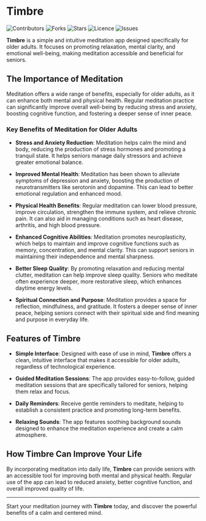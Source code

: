 # Timbre

![Contributors](https://img.shields.io/github/contributors/skyghost090/Timbre?style=plastic)
![Forks](https://img.shields.io/github/forks/skyghost090/Timbre)
![Stars](https://img.shields.io/github/stars/skyghost090/Timbre)
![Licence](https://img.shields.io/github/license/skyghost090/Timbre)
![Issues](https://img.shields.io/github/issues/skyghost090/Timbre)

**Timbre** is a simple and intuitive meditation app designed specifically for older adults. It focuses on promoting relaxation, mental clarity, and emotional well-being, making meditation accessible and beneficial for seniors.

## The Importance of Meditation

Meditation offers a wide range of benefits, especially for older adults, as it can enhance both mental and physical health. Regular meditation practice can significantly improve overall well-being by reducing stress and anxiety, boosting cognitive function, and fostering a deeper sense of inner peace.

### Key Benefits of Meditation for Older Adults

- **Stress and Anxiety Reduction**: Meditation helps calm the mind and body, reducing the production of stress hormones and promoting a tranquil state. It helps seniors manage daily stressors and achieve greater emotional balance.

- **Improved Mental Health**: Meditation has been shown to alleviate symptoms of depression and anxiety, boosting the production of neurotransmitters like serotonin and dopamine. This can lead to better emotional regulation and enhanced mood.

- **Physical Health Benefits**: Regular meditation can lower blood pressure, improve circulation, strengthen the immune system, and relieve chronic pain. It can also aid in managing conditions such as heart disease, arthritis, and high blood pressure.

- **Enhanced Cognitive Abilities**: Meditation promotes neuroplasticity, which helps to maintain and improve cognitive functions such as memory, concentration, and mental clarity. This can support seniors in maintaining their independence and mental sharpness.

- **Better Sleep Quality**: By promoting relaxation and reducing mental clutter, meditation can help improve sleep quality. Seniors who meditate often experience deeper, more restorative sleep, which enhances daytime energy levels.

- **Spiritual Connection and Purpose**: Meditation provides a space for reflection, mindfulness, and gratitude. It fosters a deeper sense of inner peace, helping seniors connect with their spiritual side and find meaning and purpose in everyday life.

## Features of Timbre

- **Simple Interface**: Designed with ease of use in mind, **Timbre** offers a clean, intuitive interface that makes it accessible for older adults, regardless of technological experience.

- **Guided Meditation Sessions**: The app provides easy-to-follow, guided meditation sessions that are specifically tailored for seniors, helping them relax and focus.

- **Daily Reminders**: Receive gentle reminders to meditate, helping to establish a consistent practice and promoting long-term benefits.

- **Relaxing Sounds**: The app features soothing background sounds designed to enhance the meditation experience and create a calm atmosphere.

## How Timbre Can Improve Your Life

By incorporating meditation into daily life, **Timbre** can provide seniors with an accessible tool for improving both mental and physical health. Regular use of the app can lead to reduced anxiety, better cognitive function, and overall improved quality of life.

---

Start your meditation journey with **Timbre** today, and discover the powerful benefits of a calm and centered mind.
